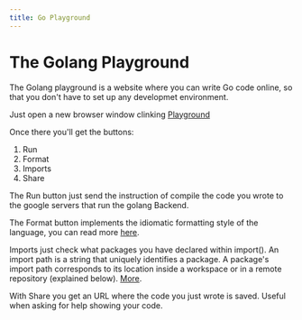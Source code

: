 ```yaml
---
title: Go Playground
---
```


# The Golang Playground
The Golang playground is a website where you can write Go code online, so that you don't have to set up any developmet environment.

Just open a new browser window clinking <a href='https://play.golang.org' target='_blank' rel='nofollow'>Playground</a>

Once there you'll get the buttons:
1. Run
2. Format
3. Imports
4. Share

The Run button just send the instruction of compile the code you wrote to the google servers that run the golang Backend.

The Format button implements the idiomatic formatting style of the language, you can read more <a href='https://golang.org/pkg/fmt/' target='_blank' rel='nofollow'>here</a>.

Imports just check what packages you have declared within import(). An import path is a string that uniquely identifies a package. A package's import path corresponds to its location inside a workspace or in a remote repository (explained below). <a href='https://golang.org/doc/code.html#ImportPaths' target='_blank' rel='nofollow'>More</a>.

With Share you get an URL where the code you just wrote is saved. Useful when asking for help showing your code.
